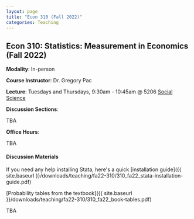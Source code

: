 ```yaml
---
layout: page
title: "Econ 310 (Fall 2022)"
categories: Teaching
---
```


## Econ 310: Statistics: Measurement in Economics (Fall 2022)

**Modality**: In-person

**Course Instructor**: Dr. Gregory Pac

**Lecture**: Tuesdays and Thursdays, 9:30am - 10:45am @ 5206 [Social Science](https://map.wisc.edu/s/vgwd93i0)

**Discussion Sections**: 

TBA

**Office Hours**: 

TBA

#### Discussion Materials

If you need any help installing Stata, here's a quick [installation guide]({{ site.baseurl }}/downloads/teaching/fa22-310/310_fa22_stata-installation-guide.pdf)

[Probability tables from the textbook]({{ site.baseurl }}/downloads/teaching/fa22-310/310_fa22_book-tables.pdf)

TBA